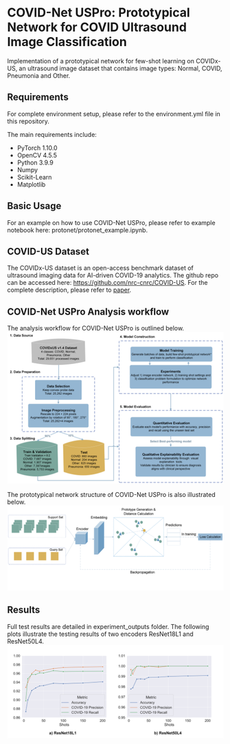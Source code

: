 # COVID-Net USPro: Prototypical Network for COVID Ultrasound Image Classification 

Implementation of a prototypical network for few-shot learning on COVIDx-US, an ultrasound image dataset that contains image types: Normal, COVID, Pneumonia and Other. 

## Requirements 
For complete environment setup, please refer to the environment.yml file in this repository. 

The main requirements include: 
- PyTorch 1.10.0
- OpenCV 4.5.5
- Python 3.9.9
- Numpy
- Scikit-Learn
- Matplotlib

## Basic Usage 
For an example on how to use COVID-Net USPro, please refer to example notebook here: protonet/protonet_example.ipynb. 

## COVID-US Dataset 
The COVIDx-US dataset is an open-access benchmark dataset of ultrasound imaging data for AI-driven COVID-19 analytics. The github repo can be accessed here: https://github.com/nrc-cnrc/COVID-US. For the complete description, please refer to [paper](https://pubmed.ncbi.nlm.nih.gov/35866396/). 

## COVID-Net USPro Analysis workflow 
The analysis workflow for COVID-Net USPro is outlined below. 
![COVID-Net USPro Analysis workflow](./paper_figs/analysis_overview.png?raw=true "COVID-Net USPro Analysis workflow")

The prototypical network structure of COVID-Net USPro is also illustrated below. 
![COVID-Net USPro](./paper_figs/concept_flow.png?raw=true "COVID-Net USPro Prototypical Architecture")

## Results 
Full test results are detailed in experiment_outputs folder. The following plots illustrate the testing results of two encoders ResNet18L1 and ResNet50L4. 
![Performance with shots](./paper_figs/outputs_model1and4_4classes.png?raw=true "Performance results")